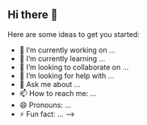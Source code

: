 ## Hi there 👋

<!--
**Taiwozeez/Taiwozeez** is a ✨ _special_ ✨ repository because its `README.md` (this file) appears on your GitHub profile.# 💫 About Me:
<br> PROFILE<br>Innovative and articulate professional with expertise in Software Engineering, Public Administration and Customer Service. Skilled in driving organizational efficiency through effective management of policies, cutting-edge technical solutions, and exceptional stakeholder engagement. Proficient in building responsive and user-friendly front-end applications, fostering positive customer relationships, and implementing public administration strategies that achieve impactful results. Eager to leverage my diverse skill set in a challenging role that promotes growth and meaningful contributions.<br><br><br>SKILLS<br>Proficient in Software Engineering with expertise in front-end development using HTML, CSS, JavaScript, React, Next.js, and Tailwind CSS.<br>Proficient in development tools and technologies, including Visual Studio Code (VS Code), API integration, Command Prompt/Terminal, Node.js, and PowerShell.<br>Advanced proficiency in Microsoft Office Suite, including Word and Excel.<br>Strong written and verbal communication skills.<br>Certified in soft skills development.<br>Exceptional teamwork, leadership, and customer-focused service abilities.<br>Comprehensive knowledge of public policy development, analysis, and implementation.


# 💻 Tech Stack:
![HTML5](https://img.shields.io/badge/html5-%23E34F26.svg?style=for-the-badge&logo=html5&logoColor=white) ![React](https://img.shields.io/badge/react-%2320232a.svg?style=for-the-badge&logo=react&logoColor=%2361DAFB)
# 📊 GitHub Stats:
![](https://github-readme-stats.vercel.app/api?username=Taiwozeez&theme=dark&hide_border=false&include_all_commits=true&count_private=false)<br/>
![](https://github-readme-streak-stats.herokuapp.com/?user=Taiwozeez&theme=dark&hide_border=false)<br/>
![](https://github-readme-stats.vercel.app/api/top-langs/?username=Taiwozeez&theme=dark&hide_border=false&include_all_commits=true&count_private=false&layout=compact)

### 🔝 Top Contributed Repo
![](https://github-contributor-stats.vercel.app/api?username=Taiwozeez&limit=5&theme=dark&combine_all_yearly_contributions=true)

---
[![](https://visitcount.itsvg.in/api?id=Taiwozeez&icon=0&color=0)](https://visitcount.itsvg.in)

<!-- Proudly created with GPRM ( https://gprm.itsvg.in ) -->

Here are some ideas to get you started:

- 🔭 I’m currently working on ...
- 🌱 I’m currently learning ...
- 👯 I’m looking to collaborate on ...
- 🤔 I’m looking for help with ...
- 💬 Ask me about ...
- 📫 How to reach me: ...
- 😄 Pronouns: ...
- ⚡ Fun fact: ...
-->
